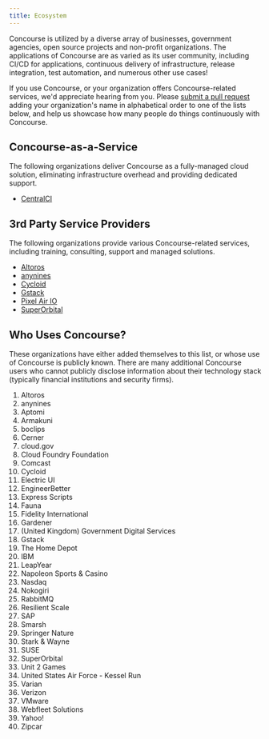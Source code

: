 ```yaml
---
title: Ecosystem
---
```


Concourse is utilized by a diverse array of businesses, government agencies, open source projects and non-profit
organizations. The applications of Concourse are as varied as its user community, including CI/CD for applications,
continuous delivery of infrastructure, release integration, test automation, and numerous other use cases!

If you use Concourse, or your organization offers Concourse-related services, we'd appreciate hearing from you.
Please [submit a pull request](https://github.com/concourse/docs/pulls) adding your organization's name in alphabetical
order to one of the lists below, and help us showcase how many people do things continuously with Concourse.

## Concourse-as-a-Service

The following organizations deliver Concourse as a fully-managed cloud solution, eliminating infrastructure overhead and
providing dedicated support.

* [CentralCI](https://centralci.com/)

## 3rd Party Service Providers

The following organizations provide various Concourse-related services, including training, consulting, support and
managed solutions.

* [Altoros](https://www.altoros.com/)
* [anynines](https://www.anynines.com/)
* [Cycloid](https://www.cycloid.io/)
* [Gstack](https://www.gstack.io/)
* [Pixel Air IO](https://pixelair.io/)
* [SuperOrbital](https://www.superorbital.io/)

## Who Uses Concourse?

These organizations have either added themselves to this list, or whose use of Concourse is publicly known. There are
many additional Concourse users who cannot publicly disclose information about their technology stack (typically
financial institutions and security firms).

1. Altoros
2. anynines
3. Aptomi
4. Armakuni
5. boclips
6. Cerner
7. cloud.gov
8. Cloud Foundry Foundation
9. Comcast
10. Cycloid
11. Electric UI
12. EngineerBetter
13. Express Scripts
14. Fauna
15. Fidelity International
16. Gardener
17. (United Kingdom) Government Digital Services
18. Gstack
19. The Home Depot
20. IBM
21. LeapYear
22. Napoleon Sports & Casino
23. Nasdaq
24. Nokogiri
25. RabbitMQ
26. Resilient Scale
27. SAP
28. Smarsh
29. Springer Nature
30. Stark & Wayne
31. SUSE
32. SuperOrbital
33. Unit 2 Games
34. United States Air Force - Kessel Run
35. Varian
36. Verizon
37. VMware
38. Webfleet Solutions
39. Yahoo!
40. Zipcar